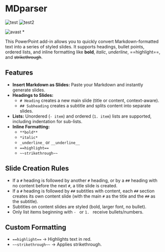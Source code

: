 # MDparser
![test](https://badgen.net/badge/status/stable/green?icon=github)
![test2](https://badgen.net/badge/latest/v1.0/blue?icon=version)

![avast](https://i.ibb.co/pr2hn5z/Avast-Safe2.png) *

This PowerPoint add-in allows you to quickly convert Markdown-formatted text into a series of styled slides. It supports headings, bullet points, ordered lists, and inline formatting like **bold**, *italic*, _underline_, ==highlight==, and ~~strikethrough~~.

## Features

- **Insert Markdown as Slides:** Paste your Markdown and instantly generate slides.
- **Headings to Slides:**
  - `# Heading` creates a new main slide (title or content, context-aware).
  - `## Subheading` creates a subtitle and splits content into separate slides.
- **Lists:** Unordered (`- item`) and ordered (`1. item`) lists are supported, including indentation for sub-lists.
- **Inline Formatting:**
  - `**bold**`
  - `*italic*`
  - `_underline_` or `__underline__`
  - `==highlight==`
  - `~~strikethrough~~`
 
## Slide Creation Rules

- If a `#` heading is followed by another `#` heading, or by a `##` heading with no content before the next `#`, a title slide is created.
- If a `#` heading is followed by `##` subtitles with content, each `##` section creates its own content slide (with the main `#` as the title and the `##` as the subtitle).
- Subtitles on content slides are styled (bold, larger font, no bullet).
- Only list items beginning with `- ` or `1. ` receive bullets/numbers.

## Custom Formatting

- `==highlight==` → Highlights text in red.
- `~~strikethrough~~` → Applies strikethrough.
